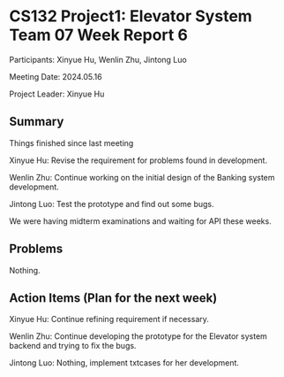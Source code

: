 # CS132 Project1: Elevator System Team 07 Week Report 6

Participants: Xinyue Hu, Wenlin Zhu, Jintong Luo

Meeting Date: 2024.05.16

Project Leader: Xinyue Hu

## Summary

Things finished since last meeting

Xinyue Hu: Revise the requirement for problems found in development.

Wenlin Zhu: Continue working on the initial design of the Banking system development.

Jintong Luo: Test the prototype and find out some bugs.

We were having midterm examinations and waiting for API these weeks.

## Problems

Nothing.

## Action Items (Plan for the next week)

Xinyue Hu: Continue refining requirement if necessary.

Wenlin Zhu: Continue developing the prototype for the Elevator system backend and trying to fix the bugs.

Jintong Luo: Nothing, implement txtcases for her development.
